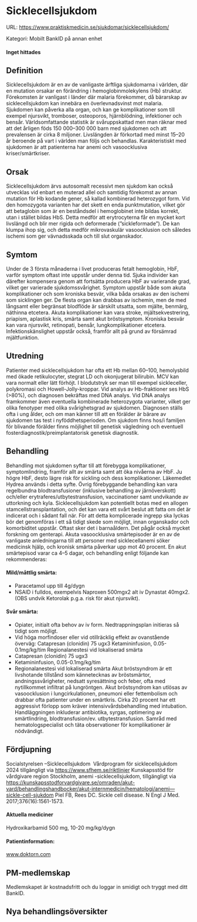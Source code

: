 # Sicklecellsjukdom

URL: https://www.praktiskmedicin.se/sjukdomar/sicklecellsjukdom/



Kategori: Mobilt BankID på annan enhet

#### Inget hittades

## Definition

Sicklecellsjukdom är en av de vanligaste ärftliga sjukdomarna i världen, där en mutation orsakar en förändring i hemoglobinmolekylens (Hb) struktur. Förekomsten är vanligast i länder där malaria förekommer, då bärarskap av sicklecellsjukdom kan innebära en överlevnadsvinst mot malaria. Sjukdomen kan påverka alla organ, och kan ge komplikationer som till exempel njursvikt, tromboser, osteoporos, hjärnblödning, infektioner och bensår.
Världsomfattande statistik är svåruppskattad men man räknar med att det årligen föds 150 000–300 000 barn med sjukdomen och att prevalensen är cirka 8 miljoner. Livslängden är förkortad med minst 15–20 år beroende på vart i världen man följs och behandlas. Karakteristiskt med sjukdomen är att patienterna har anemi och vasoocklusiva kriser/smärtkriser.

## Orsak

Sicklecellsjukdom ärvs autosomalt recessivt men sjukdom kan också utvecklas vid enbart en muterad allel och samtidig förekomst av annan mutation för Hb kodande gener, så kallad kombinerad heterozygot form. Vid den homozygota varianten har det skett en enda punktmutation, vilket gör att betaglobin som är en beståndsdel i hemoglobinet inte bildas korrekt, utan i stället bildas HbS. Detta medför att erytrocyterna får en mycket kort livslängd och blir mer rigida och deformerade (”sickleformade”). De kan klumpa ihop sig, och detta medför mikrovaskulär vasoocklusion och således ischemi som ger vävnadsskada och till slut organskador.

## Symtom

Under de 3 första månaderna i livet produceras fetalt hemoglobin, HbF, varför symptom oftast inte uppstår under denna tid. Sjuka individer kan därefter kompensera genom att fortsätta producera HbF av varierande grad, vilket ger varierade sjukdomssvårighet.
Symptom uppstår både som akuta komplikationer och som kroniska besvär, vilka båda orsakas av den ischemi som sicklingen ger. De flesta organ kan drabbas av ischemin, men de med långsamt eller begränsat blodflöde är särskilt utsatta, som mjälte, benmärg, näthinna etcetera.
Akuta komplikationer kan vara stroke, mjältsekvestrering, priapism, aplastisk kris, smärta samt akut bröstsymptom. Kroniska besvär kan vara njursvikt, retinopati, bensår, lungkomplikationer etcetera. Infektionskänslighet uppstår också, framför allt på grund av försämrad mjältfunktion.

## Utredning

Patienter med sicklecellsjukdom har ofta ett Hb mellan 60–100, hemolysbild med ökade retikulocyter, stegrat LD och okonjugerat bilirubin. MCV kan vara normalt eller lätt förhöjt. I blodutstryk ser man till exempel sickleceller, polykromasi och Howell-Jolly-kroppar. Vid analys av Hb-fraktioner ses HbS (>80%), och diagnosen bekräftas med DNA analys. Vid DNA analys framkommer även eventuella kombinerade heterozygota varianter, vilket ger olika fenotyper med olika svårighetsgrad av sjukdomen.
Diagnosen ställs ofta i ung ålder, och om man känner till att en förälder är bärare av sjukdomen tas test i nyföddhetsperioden. Om sjukdom finns hos/i familjen för blivande förälder finns möjlighet till genetisk vägledning och eventuell fosterdiagnostik/preimplantatorisk genetisk diagnostik.

## Behandling

Behandling mot sjukdomen syftar till att förebygga komplikationer, symptomlindring, framför allt av smärta samt att öka nivåerna av HbF. Ju högre HbF, desto lägre risk för sickling och dess komplikationer. Läkemedlet Hydrea används i detta syfte. Övrig förebyggande behandling kan vara regelbundna blodtransfusioner (inklusive behandling av järnöverskott) och/eller erytraferes/utbytestransfusion, vaccinationer samt undvikande av uttorkning och kyla.
Sicklecellsjukdom kan potentiellt botas med en allogen stamcellstransplantation, och det kan vara ett svårt beslut att fatta om det är indicerat och i sådant fall när. För att detta komplicerade ingrepp ska lyckas bör det genomföras i ett så tidigt skede som möjligt, innan organskador och komorbiditet uppstår. Oftast sker det i barnaåldern. Det pågår också mycket forskning om genterapi.
Akuta vasoocklusiva smärtepisoder är en av de vanligaste anledningarna till att personer med sicklecellanemi söker medicinsk hjälp, och kronisk smärta påverkar upp mot 40 procent. En akut smärtepisod varar ca 4–5 dagar, och behandling enligt följande kan rekommenderas:

#### Mild/måttlig smärta:

- Paracetamol upp till 4g/dygn
- NSAID i fulldos, exempelvis Naproxen 500mgx2 alt iv Dynastat 40mgx2. (OBS undvik Ketorolak p.g.a. risk för akut njursvikt).

#### Svår smärta:

- Opiater, initialt ofta behov av iv form. Nedtrappningsplan initieras så tidigt som möjligt.
- Vid höga morfindoser eller vid otillräcklig effekt av ovanstående överväg: Catapresan (clonidin) 75 ugx3 Ketamininfusion, 0.05-0.1mg/kg/tim Regionalanestesi vid lokaliserad smärta
- Catapresan (clonidin) 75 ugx3
- Ketamininfusion, 0.05-0.1mg/kg/tim
- Regionalanestesi vid lokaliserad smärta
Akut bröstsyndrom är ett livshotande tillstånd som kännetecknas av bröstsmärtor, andningssvårigheter, nedsatt syresättning och feber, ofta med nytillkommet infiltrat på lungröntgen. Akut bröstsyndrom kan utlösas av vasoocklusion i lungcirkulationen, pneumoni eller fettembolism och drabbar ofta patienter under en smärtkris. Cirka 20 procent har ett aggressivt förlopp som kräver intensivvårdsbehandling med intubation. Handläggningen inkluderar antibiotika, syrgas, optimering av smärtlindring, blodtransfusion/ev. utbytestransfusion. Samråd med hematologspecialist och täta observationer för komplikationer är nödvändigt.

## Fördjupning

Socialstyrelsen –Sicklecellsjukdom 
Vårdprogram för sicklecellsjukdom 2024 tillgängligt via https://www.sfhem.se/riktlinjer
Kunskapsstöd för vårdgivare region Stockholm, anemi -sicklecellsjukdom, tillgängligt via https://kunskapsstodforvardgivare.se/omraden/akut-vard/behandlingshandbocker/akut-internmedicin/hematologi/anemi—sickle-cell-sjukdom
Piel FB, Rees DC. Sickle cell disease. N Engl J Med. 2017;376(16):1561-1573.

#### Aktuella mediciner

Hydroxikarbamid 500 mg, 10-20 mg/kg/dygn

#### Patientinformation:

www.doktorn.com

## PM-medlemskap

Medlemskapet är kostnadsfritt och du loggar in smidigt och tryggt med ditt BankID.

## Nya behandlingsöversikter

